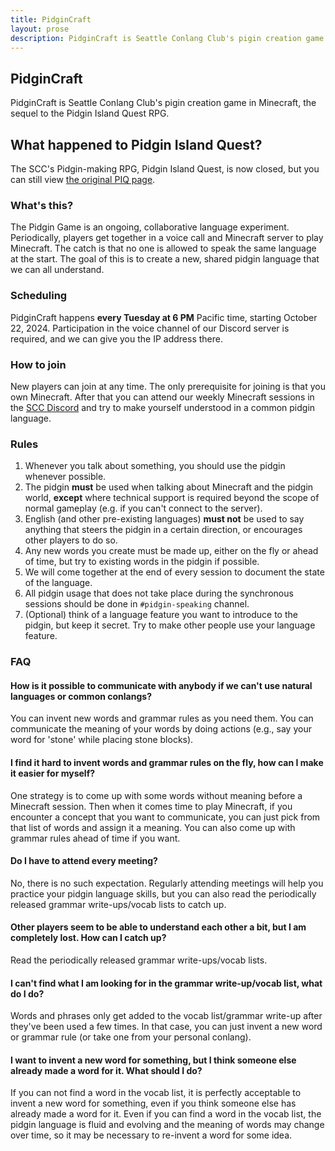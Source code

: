 ```yaml
---
title: PidginCraft
layout: prose
description: PidginCraft is Seattle Conlang Club's pigin creation game in Minecraft, the sequel to the Pidgin Island Quest RPG.
---
```

<h2 class="mb-0">PidginCraft</h2>
<p class="lead">PidginCraft is Seattle Conlang Club's pigin creation game in Minecraft, the sequel to the Pidgin Island Quest RPG.</p>

<div class="md:float-right bg-white p-5 w-96"><aside class="px-5 border border-yellow-300 bg-white rounded" markdown=1>

<h2 class="my-3 !text-lg">What happened to Pidgin Island Quest?</h2>

The SCC's Pidgin-making RPG, Pidgin Island Quest, is now closed, but you can still view [the original PIQ page](/pidgin/island).

</aside></div>

### What's this?
The Pidgin Game is an ongoing, collaborative language experiment. Periodically, players get together in a voice call and Minecraft server to play Minecraft. The catch is that no one is allowed to speak the same language at the start. The goal of this is to create a new, shared pidgin language that we can all understand.

### Scheduling
PidginCraft happens **every Tuesday at 6 PM** Pacific time, starting October 22, 2024. Participation in the voice channel of our Discord server is required, and we can give you the IP address there.

### How to join
New players can join at any time. The only prerequisite for joining is that you own Minecraft. After that you can attend our weekly Minecraft sessions in the [SCC Discord](/discord) and try to make yourself understood in a common pidgin language.

### Rules
1. Whenever you talk about something, you should use the pidgin whenever possible.
1. The pidgin **must** be used when talking about Minecraft and the pidgin world, **except** where technical support is required beyond the scope of normal gameplay (e.g. if you can't connect to the server).
1. English (and other pre-existing languages) **must not** be used to say anything that steers the pidgin in a certain direction, or encourages other players to do so.
1. Any new words you create must be made up, either on the fly or ahead of time, but try to existing words in the pidgin if possible.
1. We will come together at the end of every session to document the state of the language.
1. All pidgin usage that does not take place during the synchronous sessions should be done in `#pidgin-speaking` channel.
1. (Optional) think of a language feature you want to introduce to the pidgin, but keep it secret. Try to make other people use your language feature.

### FAQ
#### How is it possible to communicate with anybody if we can't use natural languages or common conlangs?
You can invent new words and grammar rules as you need them. You can communicate the meaning of your words by doing actions (e.g., say your word for 'stone' while placing stone blocks).

#### I find it hard to invent words and grammar rules on the fly, how can I make it easier for myself?
One strategy is to come up with some words without meaning before a Minecraft session. Then when it comes time to play Minecraft, if you encounter a concept that you want to communicate, you can just pick from that list of words and assign it a meaning. You can also come up with grammar rules ahead of time if you want.

#### Do I have to attend every meeting?
No, there is no such expectation. Regularly attending meetings will help you practice your pidgin language skills, but you can also read the periodically released grammar write-ups/vocab lists to catch up.

#### Other players seem to be able to understand each other a bit, but I am completely lost. How can I catch up?
Read the periodically released grammar write-ups/vocab lists.

#### I can't find what I am looking for in the grammar write-up/vocab list, what do I do?
Words and phrases only get added to the vocab list/grammar write-up after they've been used a few times. In that case, you can just invent a new word or grammar rule (or take one from your personal conlang).

#### I want to invent a new word for something, but I think someone else already made a word for it. What should I do?
If you can not find a word in the vocab list, it is perfectly acceptable to invent a new word for something, even if you think someone else has already made a word for it. Even if you can find a word in the vocab list, the pidgin language is fluid and evolving and the meaning of words may change over time, so it may be necessary to re-invent a word for some idea.